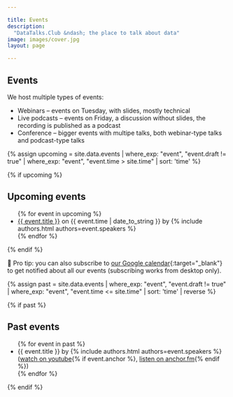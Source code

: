 ```yaml
---

title: Events
description:
  "DataTalks.Club &ndash; the place to talk about data"
image: images/cover.jpg
layout: page

---
```


## Events


We host multiple types of events:

<ul class="emoji-list">
<li class="webinar">Webinars &ndash; events on Tuesday, with slides, mostly technical</li>
<li class="podcast">Live podcasts &ndash; events on Friday, a discussion without slides, the recording is published as a podcast</li>
<li class="conference">Conference &ndash; bigger events with multipe talks, both webinar-type talks and podcast-type talks</li>
</ul>


{% assign upcoming = site.data.events
  | where_exp: "event", "event.draft != true"
  | where_exp: "event", "event.time > site.time"
  | sort: 'time' %}

{% if upcoming %}
## Upcoming events

<ul class="emoji-list">
  {% for event in upcoming %}
    <li class="{{ event.type }}">
      <a href="{{ event.link }}" target="_blank">{{ event.title }}</a> on {{ event.time | date_to_string }} by
        {% include authors.html authors=event.speakers %}
    </li>
  {% endfor %}
</ul>
{% endif %}


📅 Pro tip: you can also subscribe to [our Google calendar](https://calendar.google.com/calendar/?cid=ZjhxaWRqbnEwamhzY3A4ODA5azFlZ2hzNjBAZ3JvdXAuY2FsZW5kYXIuZ29vZ2xlLmNvbQ){:target="_blank"}
to get notified about all our events (subscribing works from desktop only).


{% assign past = site.data.events
  | where_exp: "event", "event.draft != true"
  | where_exp: "event", "event.time <= site.time"
  | sort: 'time'
  | reverse %}

{% if past %}
## Past events

<ul class="emoji-list">
  {% for event in past %}
    <li class="{{ event.type }}">
      {{ event.title }} by {% include authors.html authors=event.speakers %}
        (<a href="{{ event.youtube }}" target="_blank">watch on youtube</a>{% if event.anchor %}, <a href="{{ event.anchor }}" target="_blank">listen on anchor.fm</a>{% endif %})
    </li>
  {% endfor %}
</ul>
{% endif %}
